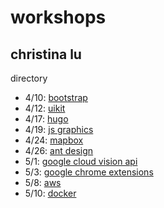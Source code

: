 # workshops
## christina lu

directory
* 4/10: [bootstrap](./bootstrap-project/) 
* 4/12: [uikit](https://github.com/lu-christina/uikit)
* 4/17: [hugo](https://github.com/lu-christina/hugo)
* 4/19: [js graphics](./js-graphics/) 
* 4/24: [mapbox](https://github.com/lu-christina/workshop-web-maps)
* 4/26: [ant design](https://github.com/lu-christina/ant-design)
* 5/1: [google cloud vision api](https://github.com/dartmouth-cs52-18S/workshop-ws-5-1-apis-google-cloud-vision-api)
* 5/3: [google chrome extensions](https://github.com/lu-christina/workshop-ws-chrome-extension)
* 5/8: [aws](https://github.com/lu-christina/workshop-ws-5-8-lu-christina)
* 5/10: [docker](https://github.com/lu-christina/workshop-ws-5-10-deployment-docker)
